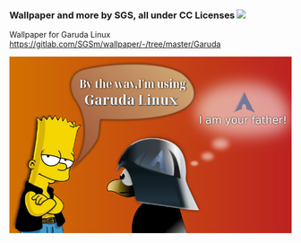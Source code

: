 ### Wallpaper and more by SGS, all under CC Licenses <img src=https://gitlab.com/SGSm/wallpaper/-/raw/master/by-nc-nd.png>


Wallpaper for Garuda Linux https://gitlab.com/SGSm/wallpaper/-/tree/master/Garuda

<img src=https://github.com/sgse/wallpaper/blob/master/Garuda-btw-02-sgs.png>
